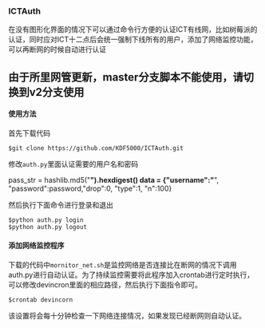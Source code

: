 ### ICTAuth
在没有图形化界面的情况下可以通过命令行方便的认证ICT有线网，比如树莓派的认证，同时应对ICT十二点后会统一强制下线所有的用户，添加了网络监控功能，可以再断网的时候自动进行认证

由于所里网管更新，master分支脚本不能使用，请切换到v2分支使用
----

#### 使用方法
首先下载代码
```
$git clone https://github.com/KDF5000/ICTAuth.git
```
修改`auth.py`里面认证需要的用户名和密码
> 
pass_str = hashlib.md5("******").hexdigest()
data = {"username":"******", "password":password,"drop":0, "type":1, "n":100}

然后执行下面命令进行登录和退出
```
$python auth.py login
$python auth.py logout
```
#### 添加网络监控程序
下载的代码中`mornitor_net.sh`是监控网络是否连接比在断网的情况下调用auth.py进行自动认证。为了持续监控需要将此程序加入crontab进行定时执行，可以修改devincron里面的相应路径，然后执行下面指令即可。
```
$crontab devincorn
```
该设置将会每十分钟检查一下网络连接情况，如果发现已经断网则自动认证。
